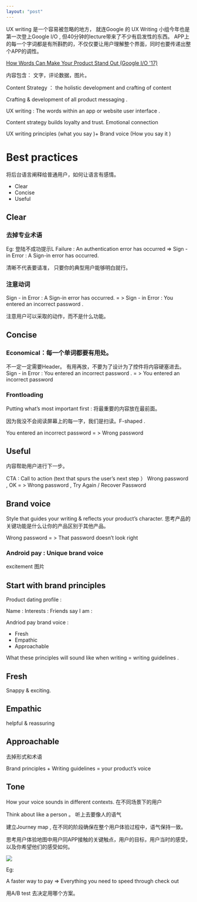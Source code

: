 ```yaml
---
layout: "post"
---
```


UX writing 是一个容易被忽略的地方， 就连Google 的 UX Writing 小组今年也是第一次登上Google I/O , 但40分钟的lecture带来了不少有启发性的东西。 APP上的每一个字词都是有所斟酌的，不仅仅要让用户理解整个界面，同时也要传递出整个APP的调性。 

[How Words Can Make Your Product Stand Out (Google I/O '17)](https://www.youtube.com/watch?v=DIGfwUt53nI&index=5&list=PLRDt1-VhUOFrzO0zvL9dG9jkFJKrzzD9X)


内容包含： 文字，评论数据，图片。 

Content Strategy ： the holistic development and crafting of content 

Crafting & development of all product messaging . 

UX writing : The words within an app or website user interface . 

Content strategy builds loyalty and trust. 
Emotional connection 

UX writing principles (what you say )+ Brand voice (How you say it ) 

# Best practices 
将后台语言阐释给普通用户，如何让语言有感情。 

* Clear 
* Concise 
* Useful 

## Clear 

### 去掉专业术语

Eg: 登陆不成功提示L
Failure : An authentication error has occurred  => Sign - in Error : A Sign-in error has occurred. 

清晰不代表要请准， 只要你的典型用户能够明白就行。 

### 注意动词

 Sign - in Error : A Sign-in error has occurred. = >  Sign - in Error : You entered an incorrect password . 

注意用户可以采取的动作，而不是什么功能。 

## Concise

### Economical：每一个单词都要有用处。 

不一定一定需要Header。 有用再放，不要为了设计为了控件将内容硬塞进去。 
Sign - in Error : You entered an incorrect password . = > You entered an incorrect password

### Frontloading 
Putting what’s most important first : 将最重要的内容放在最前面。 

因为我没不会阅读屏幕上的每一字，我们是扫读。F-shaped . 

You entered an incorrect password = > Wrong password

## Useful 
内容帮助用户进行下一步。 

CTA :  Call to action (text that spurs the user’s next step ）
 Wrong password , OK = > Wrong password , Try Again / Recover Password 



## Brand voice 
Style that guides your writing & reflects your product’s character. 
思考产品的关键功能是什么让你的产品区别于其他产品。 

Wrong password =  > That password doesn’t look right 
 

### Android pay : Unique brand voice 
excitement
图片

## Start with brand principles 
Product dating profile : 

Name : 
Interests : 
Friends say I am : 

Andriod pay brand voice : 
* Fresh 
* Empathic 
* Approachable

What these principles will sound like when writing = writing guidelines . 

## Fresh 
Snappy & exciting. 


## Empathic 
helpful & reassuring 

## Approachable
去掉形式和术语


Brand principles + Writing guidelines = your product’s voice 

## Tone 
How your voice sounds in different contexts. 在不同场景下的用户

Think about like a person 。 听上去要像人的语气

建立Journey map , 在不同的阶段确保在整个用户体验过程中，语气保持一致。 

思考用户体验地图中用户同APP接触的关键触点，用户的目标，用户当时的感受，以及你希望他们的感受如何。 

![](http://ob49cesbh.bkt.clouddn.com/2017-05-30-2849362B-0087-4949-9EDC-AE75B3DFC2F5.png)

Eg:

A faster way to pay => Everything you need to speed through check out 

用A/B test 去决定用哪个方案。











